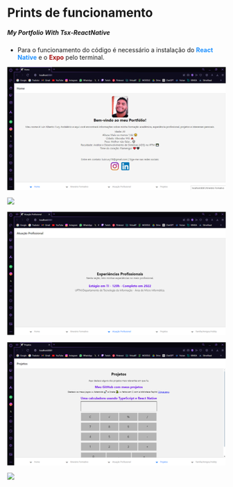 # Prints de funcionamento
##### My Portfolio With Tsx-ReactNative
- Para o funcionamento do código é necessário a instalação do <span style="color: #1E90FF; font-weight: bold">React Native</span> e o <span style="color: #a50a0a; font-weight: bold">Expo</span> pelo terminal.

![](/assets/Prints%20de%20funcionamento/1%20Home.png)

![](/assets/Prints%20de%20funcionamento/2%20Itinerário%20Formativo.png)

![](/assets/Prints%20de%20funcionamento/3%20Atuação%20Profissional.png)

![](/assets/Prints%20de%20funcionamento/4%20Projetos.png)

![](/assets/Prints%20de%20funcionamento/5%20Família%20Amigos%20e%20Hobby.png)